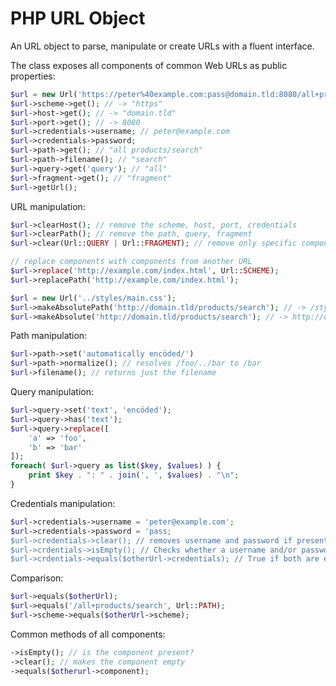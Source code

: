# PHP URL Object

An URL object to parse, manipulate or create URLs with a fluent interface.

The class exposes all components of common Web URLs as public properties:

```PHP
$url = new Url('https://peter%40example.com:pass@domain.tld:8080/all+products/search?query=all#fragment');
$url->scheme->get(); // -> "https"
$url->host->get(); // -> "domain.tld"
$url->port->get(); // -> 8080
$url->credentials->username; // peter@example.com
$url->credentials->password;
$url->path->get(); // "all products/search"
$url->path->filename(); // "search"
$url->query->get('query'); // "all"
$url->fragment->get(); // "fragment"
$url->getUrl(); 
``` 

URL manipulation:

```PHP
$url->clearHost(); // remove the scheme, host, port, credentials
$url->clearPath(); // remove the path, query, fragment
$url->clear(Url::QUERY | Url::FRAGMENT); // remove only specific components

// replace components with components from another URL
$url->replace('http://example.com/index.html', Url::SCHEME);
$url->replacePath('http://example.com/index.html');

$url = new Url('../styles/main.css');
$url->makeAbsolutePath('http://domain.tld/products/search'); // -> /styles/main.css
$url->makeAbsolute('http://domain.tld/products/search'); // -> http://domain.tld/styles/main.css

```


Path manipulation:

```PHP
$url->path->set('automatically encöded/')
$url->path->normalize(); // resolves /foo/../bar to /bar
$url->filename(); // returns just the filename
```

Query manipulation:

```PHP
$url->query->set('text', 'encöded');
$url->query->has('text');
$url->query->replace([
	'a' => 'foo', 
	'b' => 'bar'
]);
foreach( $url->query as list($key, $values) ) {
	print $key . ": " . join(', ', $values) . "\n"; 
}
```

Credentials manipulation:

```PHP
$url->credentials->username = 'peter@example.com';
$url->credentials->password = 'pass;
$url->credentials->clear(); // removes username and password if present
$url->crdentials->isEmpty(); // Checks whether a username and/or password is present.
$url->crdentials->equals($otherUrl->credentials); // True if both are empty or both are same.
```


Comparison:

```PHP
$url->equals($otherUrl);
$url->equals('/all+products/search', Url::PATH);
$url->scheme->equals($otherUrl->scheme);
```


Common methods of all components:

```PHP
->isEmpty(); // is the component present?
->clear(); // makes the component empty
->equals($otherurl->component); 
```
